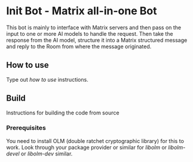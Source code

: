 # Init Bot - Matrix all-in-one Bot
This bot is mainly to interface with Matrix servers and then pass on the input to one or more AI
models to handle the request. Then take the response from the AI model, structure it into a Matrix
structured message and reply to the Room from where the message originated.

## How to use
Type out _how to use_ instructions.

## Build
Instructions for building the code from source
### Prerequisites
You need to install OLM (double ratchet cryptographic library) for this to work.
Look through your package provider or similar for _libolm_ or _libolm-devel_ or _libolm-dev_ similar.